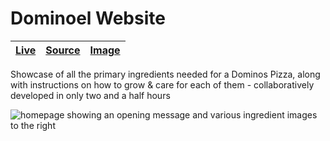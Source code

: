 [dominoel image]: https://user-images.githubusercontent.com/9403665/157889815-9d607ccc-9a2f-46bf-a964-a1d295256ad7.png "homepage showing an opening message and various ingredient images to the right"
[dominoel source]: https://glitch.com/edit/#!/festive-hazel-gauge
[dominoel live]: https://festive-hazel-gauge.glitch.me/

# Dominoel Website

| [Live][dominoel live] | [Source][dominoel source] | [Image][dominoel image] |
| - | - | - |

Showcase of all the primary ingredients needed for a Dominos Pizza, along with instructions on how to grow & care for each of them - collaboratively developed in only two and a half hours

![homepage showing an opening message and various ingredient images to the right][dominoel image]
